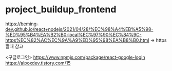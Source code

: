 # project_buildup_frontend

https://beming-dev.github.io/react+nodejs/2021/04/28/%EC%98%A4%EB%A5%98-%ED%95%B4%EA%B2%B0-local%EC%97%90%EC%84%9C-https%EC%82%AC%EC%9A%A9%ED%95%98%EA%B8%B0.html -> https깔때 참고

<구글로그인>
https://www.npmjs.com/package/react-google-login
https://alpoxdev.tistory.com/15
